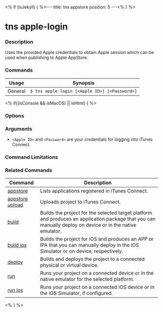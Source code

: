 <% if (isJekyll) { %>---
title: tns appstore
position: 5
---<% } %>

# tns apple-login

### Description

Uses the provided Apple credentials to obtain Apple session which can be used when publishing to Apple AppStore.

### Commands

Usage | Synopsis
---|---
General | `$ tns apple-login [<Apple ID>] [<Password>]`

<% if((isConsole && isMacOS) || isHtml) { %>

### Options

### Arguments

* `<Apple ID>` and `<Password>` are your credentials for logging into iTunes Connect.

### Command Limitations

### Related Commands

Command | Description
----------|----------
[appstore](appstore.html) | Lists applications registered in iTunes Connect.
[appstore upload](appstore-upload.html) | Uploads project to iTunes Connect.
[build](../project/testing/build.html) | Builds the project for the selected target platform and produces an application package that you can manually deploy on device or in the native emulator.
[build ios](../project/testing/build-ios.html) | Builds the project for iOS and produces an APP or IPA that you can manually deploy in the iOS Simulator or on device, respectively.
[deploy](../project/testing/deploy.html) | Builds and deploys the project to a connected physical or virtual device.
[run](../project/testing/run.html) | Runs your project on a connected device or in the native emulator for the selected platform.
[run ios](../project/testing/run-ios.html) | Runs your project on a connected iOS device or in the iOS Simulator, if configured.
<% } %>